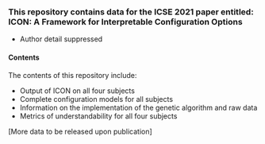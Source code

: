 ### This repository contains data for the ICSE 2021 paper entitled: ICON: A Framework for Interpretable Configuration Options
* Author detail suppressed


#### Contents 
The contents of this repository include:
* Output of ICON on all four subjects
* Complete configuration models for all subjects
* Information on the implementation of the genetic algorithm and raw data
* Metrics of understandability for all four subjects

[More data to be released upon publication]
